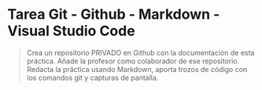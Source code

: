 # Tarea Git - Github - Markdown - Visual Studio Code
> Crea un repositorio PRIVADO en Github con la documentación de esta práctica. Añade la profesor
como colaborador de ese repositorio. Redacta la práctica usando Markdown, aporta trozos de código
con los comandos git y capturas de pantalla.
